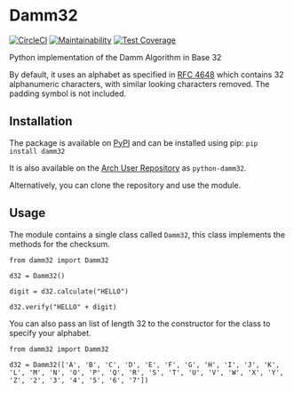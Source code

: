 # Damm32

[![CircleCI](https://circleci.com/gh/pyinv/damm32.svg?style=svg)](https://circleci.com/gh/pyinv/damm32)
[![Maintainability](https://api.codeclimate.com/v1/badges/476968b8744ce5ed9ed3/maintainability)](https://codeclimate.com/github/pyinv/damm32/maintainability)
[![Test Coverage](https://api.codeclimate.com/v1/badges/476968b8744ce5ed9ed3/test_coverage)](https://codeclimate.com/github/pyinv/damm32/test_coverage)

Python implementation of the Damm Algorithm in Base 32

By default, it uses an alphabet as specified in [RFC 4648](https://tools.ietf.org/html/rfc4648) which contains 32 alphanumeric characters, with similar looking characters removed. The padding symbol is not included.

## Installation

The package is available on [PyPI](https://pypi.org/project/damm32/) and can be installed using pip: `pip install damm32`

It is also available on the [Arch User Repository](https://aur.archlinux.org/packages/python-damm32/) as `python-damm32`.

Alternatively, you can clone the repository and use the module.

## Usage

The module contains a single class called `Damm32`, this class implements the methods for the checksum.

```
from damm32 import Damm32

d32 = Damm32()

digit = d32.calculate("HELLO")

d32.verify("HELLO" + digit)

```

You can also pass an list of length 32 to the constructor for the class to specify your alphabet.

```
from damm32 import Damm32

d32 = Damm32(['A', 'B', 'C', 'D', 'E', 'F', 'G', 'H', 'I', 'J', 'K', 'L', 'M', 'N', 'O', 'P', 'Q', 'R', 'S', 'T', 'U', 'V', 'W', 'X', 'Y', 'Z', '2', '3', '4', '5', '6', '7'])

```
